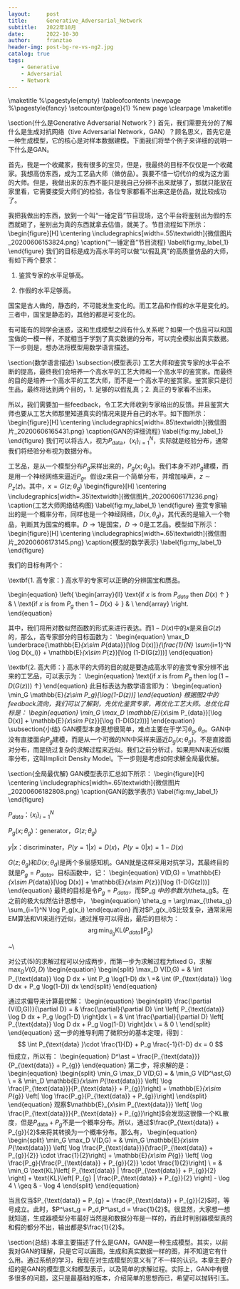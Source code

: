 ```yaml
---
layout:     post
title:      Generative_Adversarial_Network
subtitle:   2022年10月
date:       2022-10-30
author:     franztao
header-img: post-bg-re-vs-ng2.jpg
catalog: true
tags:
    - Generative
    - Adversarial
    - Network
---
```

            

\maketitle
%\pagestyle{empty}
\tableofcontents
\newpage
%\pagestyle{fancy}
\setcounter{page}{1} %new page
\clearpage
\maketitle

\section{什么是Generative Adversarial Network？}
首先，我们需要充分的了解什么是生成对抗网络（tive Adversarial Network，GAN）？顾名思义，首先它是一种生成模型，它的核心是对样本数据建模。下面我们将举个例子来详细的说明一下什么是GAN。

首先，我是一个收藏家，我有很多的宝贝，但是，我最终的目标不仅仅是一个收藏家。我想高仿东西，成为工艺品大师（做仿品）。我要不惜一切代价的成为这方面的大师。但是，我做出来的东西不能只是我自己分辨不出来就够了，那就只能放在家里看，它需要接受大师们的检验，各位专家都看不出来这是仿品，就比较成功了。

我把我做出的东西，放到一个叫“一锤定音”节目现场，这个平台将鉴别出为假的东西就砸了，鉴别出为真的东西就拿去估值，就美了。节目流程如下所示：
\begin{figure}[H]
    \centering
    \includegraphics[width=.55\textwidth]{微信图片_20200606153824.png}
    \caption{“一锤定音”节目流程}
    \label{fig:my_label_1}
\end{figure}
我们的目标是成为高水平的可以做“以假乱真”的高质量仿品的大师，有如下两个要求：

1. 鉴赏专家的水平足够高。

2. 作假的水平足够高。

国宝是古人做的，静态的，不可能发生变化的。而工艺品和作假的水平是变化的。三者中，国宝是静态的，其他的都是可变化的。

有可能有的同学会迷惑，这和生成模型之间有什么关系呢？如果一个仿品可以和国宝做的一模一样，不就相当于学到了真实数据的分布，可以完全模拟出真实数据。下一步则是，想办法将模型用数学语言描述。

\section{数学语言描述}
\subsection{模型表示}
工艺大师和鉴赏专家的水平会不断的提高，最终我们会培养一个高水平的工艺大师和一个高水平的鉴赏家。而最终的目的是培养一个高水平的工艺大师，而不是一个高水平的鉴赏家。鉴赏家只是衍生品，最终将达到两个目的，1. 足够的以假乱真；2. 真正的专家看不出来。

所以，我们需要加一些feedback，令工艺大师收到专家给出的反馈。并且鉴赏大师也要从工艺大师那里知道真实的情况来提升自己的水平。如下图所示：
\begin{figure}[H]
    \centering
    \includegraphics[width=.85\textwidth]{微信图片_20200606165431.png}
    \caption{GAN的详细流程}
    \label{fig:my_label_1}
\end{figure}
我们可以将古人，视为$P_{\text{data}}$，$\{x_i\}_{i=1}^N$，实际就是经验分布，通常我们将经验分布视为数据分布。

工艺品，是从一个模型分布$P_g$采样出来的，$P_g(x;\theta_g)$。我们本身不对$P_g$建模，而是用一个神经网络来逼近$P_g$。假设$z$来自一个简单分布，并增加噪声，$z\sim P_z(z)$。其中，$x=G(z;\theta_g)$
\begin{figure}[H]
    \centering
    \includegraphics[width=.35\textwidth]{微信图片_20200606171236.png}
    \caption{工艺大师网络结构图}
    \label{fig:my_label_1}
\end{figure}
鉴赏专家输出的是一个概率分布，同样也是一个神经网络，$D(x,\theta_d)$，其代表的是输入一个物品，判断其为国宝的概率。$D\to 1$是国宝，$D\to 0$是工艺品。模型如下所示：
\begin{figure}[H]
    \centering
    \includegraphics[width=.65\textwidth]{微信图片_20200606173145.png}
    \caption{模型的数学表示}
    \label{fig:my_label_1}
\end{figure}

我们的目标有两个：

\textbf{1. 高专家：}
高水平的专家可以正确的分辨国宝和赝品。

\begin{equation}
    \left\{
    \begin{array}{ll}
      \text{if $x$ is from $P_{data}$ then $D(x)$ $\uparrow$ } & \\
      \text{if $x$ is from $P_{g}$ then $1-D(x)$ $\downarrow$ } & \\
    \end{array}
    \right.
\end{equation}

其中，我们将用对数似然函数的形式来进行表达。而$1-D(x)$中的$x$是来自$G(z)$的，那么，高专家部分的目标函数为：
\begin{equation}
    \max_D \underbrace{\mathbb{E}_{x\sim P_{data}}[\log D(x)]}_{\frac{1}{N} \sum_{i=1}^N \log D(x_i)} +  \mathbb{E}_{x\sim P_{z}}[\log (1-D(G(z)))]
\end{equation}

\textbf{2. 高大师：}
高水平的大师的目的就是要造成高水平的鉴赏专家分辨不出来的工艺品，可以表示为：
\begin{equation}
    \text{if $x$ is from $P_g$ then $\log(1-D(G(z)))$ $\uparrow$}
\end{equation}
此目标表达为数学语言即为：
\begin{equation}
    \min_G \mathbb{E}_{z\sim P_g}[\log(1-D(z))]
\end{equation}
根据图2中的feedback流向，我们可以了解到，先优化鉴赏专家，再优化工艺大师。总优化目标是：
\begin{equation}
    \min_G \max_D \mathbb{E}_{x\sim P_{data}}[\log D(x)] + \mathbb{E}_{x\sim P_{z}}[\log (1-D(G(z)))]
\end{equation}
\subsection{小结}
GAN模型本身思想很简单，难点主要在于学习$\theta_g,\theta_d$。GAN中没有直接面向$P_g$建模，而是从一个可微的NN中采样来逼近$D_g(x;\theta_g)$。不是直接面对分布，而是绕过复杂的求解过程来近似。我们之前分析过，如果用NN来近似概率分布，这叫Implicit Density Model。下一步则是考虑如何求解全局最优解。

\section{全局最优解}
GAN模型表示汇总如下所示：
\begin{figure}[H]
    \centering
    \includegraphics[width=.65\textwidth]{微信图片_20200606182808.png}
    \caption{GAN的数学表示}
    \label{fig:my_label_1}
\end{figure}

$P_{data}$：$\{x_i\}_{i=1}^N$

$P_g(x;\theta_g)$：generator，$G(z;\theta_g)$

$y|x$：discriminater，$P(y=1|x)=D(x)$，$P(y=0|x)=1-D(x)$

$G(z;\theta_g)$和$D(x;\theta_d)$是两个多层感知机。GAN就是这样采用对抗学习，其最终目的就是$P_g = P_{data}$。目标函数中，记：
\begin{equation}
    V(D,G) = \mathbb{E}_{x\sim P_{data}}[\log D(x)] + \mathbb{E}_{x\sim P_{z}}[\log (1-D(G(z)))]
\end{equation}
最终的目标是令$P_g = P_{data}$，而$P_g $中的参数为$\theta_g$。在之前的极大似然估计思想中，
\begin{equation}
    \theta_g = \arg\max_{\theta_g} \sum_{i=1}^N \log P_g(x_i)
\end{equation}
而对$P_g(x_i)$比较复杂，通常采用EM算法和VI来进行近似，通过推导可以得出，最后的目标为：
$$\arg\min_{\theta_g} \text{KL}(P_{data}\|P_g)$$

~\\

对公式(5)的求解过程可以分成两步，而第一步为求解过程为fixed G，求解$\max_D V(G,D)$
\begin{equation}
    \begin{split}
        \max_D V(D,G) = & \int P_{\text{data}} \log D dx + \int P_g \log(1-D) dx \\
        =& \int (P_{\text{data}} \log D dx + P_g \log(1-D)) dx
    \end{split}
\end{equation}

通过求偏导来计算最优解：
\begin{equation}
    \begin{split}
        \frac{\partial (V(D,G))}{\partial D} = & \frac{\partial}{\partial D} \int \left[ P_{\text{data}} \log D dx + P_g \log(1-D) \right]dx \\
        = &  \int \frac{\partial}{\partial D} \left[ P_{\text{data}} \log D dx + P_g \log(1-D) \right]dx \\
        = & 0 \\
    \end{split}
\end{equation}
这一步的推导利用了微积分的基本定理，得到：
$$
\int P_{\text{data} }\cdot \frac{1}{D} + P_g \frac{-1}{1-D} dx = 0
$$
恒成立，所以有：
\begin{equation}
    D^\ast = \frac{P_{\text{data}}}{P_{\text{data}} + P_{g}}
\end{equation}
第二步，将求解的是：
\begin{equation}
    \begin{split}
        \min_G \max_D V(D,G) = & \min_G V(D^\ast,G) \\
        = & \min_D \mathbb{E}_{x\sim P_{\text{data}}} \left[   \log \frac{P_{\text{data}}}{P_{\text{data}} + P_{g}}\right] + \mathbb{E}_{x\sim P_{g}} \left[   \log \frac{P_g}{P_{\text{data}} + P_{g}}\right]
    \end{split}
\end{equation}
观察$\mathbb{E}_{x\sim P_{\text{data}}} \left[   \log \frac{P_{\text{data}}}{P_{\text{data}} + P_{g}}\right]$会发现这很像一个KL散度，但是$P_{\text{data}} + P_{g}$不是一个概率分布。所以，通过$\frac{P_{\text{data}} + P_{g}}{2}$来将其转换为一个概率分布。那么有，
\begin{equation}
\begin{split}
    \min_G \max_D V(D,G) = & \min_G \mathbb{E}_{x\sim P_{\text{data}}} \left[   \log \frac{P_{\text{data}}}{\frac{P_{\text{data}} + P_{g}}{2}} \cdot \frac{1}{2}\right] + \mathbb{E}_{x\sim P_{g}} \left[   \log \frac{P_g}{\frac{P_{\text{data}} + P_{g}}{2}} \cdot \frac{1}{2}\right] \\
    = & \min_G \text{KL}\left[ P_{\text{data}} \| \frac{P_{\text{data}} + P_{g}}{2} \right] + \text{KL}\left[ P_{g} \| \frac{P_{\text{data}} + P_{g}}{2} \right] - \log 4 \\
    \geq & - \log 4
\end{split}
\end{equation}

当且仅当$P_{\text{data}}  = P_{g} = \frac{P_{\text{data}} + P_{g}}{2}$时，等号成立。此时，$P^\ast_g = P_d,P^\ast_d = \frac{1}{2}$。很显然，大家想一想就知道，生成器模型分布最好当然是和数据分布是一样的，而此时判别器模型真的和假的都分不出，输出都是$\frac{1}{2}$。

\section{总结}
本章主要描述了什么是GAN，GAN是一种生成模型。其实，以前我对GAN的理解，只是它可以画图，生成和真实数据一样的图，并不知道它有什么用。通过系统的学习，我现在对生成模型的意义有了不一样的认识。本章主要介绍的是GAN的模型意义和模型表示，以及简单的求解过程。实际上，GAN中有很多很多的问题，这只是最基础的版本，介绍简单的思想而已，希望可以抛转引玉。


